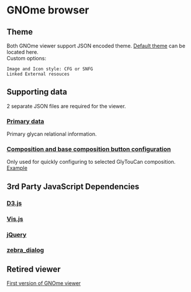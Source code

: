 # GNOme browser
## Theme
Both GNOme viewer support JSON encoded theme. [Default theme](https://github.com/glygen-glycan-data/GNOme/blob/master/JS/theme/default.json) can be located here. <BR>Custom options:
```
Image and Icon style: CFG or SNFG
Linked External resouces
```
## Supporting data
2 separate JSON files are required for the viewer.
### [Primary data](https://github.com/glygen-glycan-data/GNOme/blob/master/GNOme.browser.json)
Primary glycan relational information.
### [Composition and base composition button configuration](https://github.com/glygen-glycan-data/GNOme/blob/master/GNOme.browser.composition.json)
Only used for quickly configuring to selected GlyTouCan composition. [Example](https://raw.githack.com/glygen-glycan-data/GNOme/master/GNOme.browser.html?focus=G54064OC)
## 3rd Party JavaScript Dependencies
### [D3.js](https://d3js.org/)
### [Vis.js](https://visjs.org/)
### [jQuery](https://jquery.com/)
### [zebra_dialog](https://github.com/stefangabos/Zebra_Dialog)
## Retired viewer
[First version of GNOme viewer](https://rawcdn.githack.com/glygen-glycan-data/GNOme/3df5b91aaafcc83fe24b14103d7288822200830d/GNOme.browser.old.html)